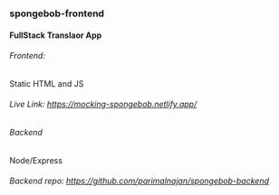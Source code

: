 ### spongebob-frontend
 
 #### FullStack Translaor App
 
 ###### Frontend: 
 Static HTML and JS
 ###### Live Link: https://mocking-spongebob.netlify.app/
 
 ###### Backend
 Node/Express
 ###### Backend repo: https://github.com/parimalnajan/spongebob-backend
